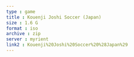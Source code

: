 ```yaml
---
type : game
title : Kouenji Joshi Soccer (Japan)
size : 1.6 G
format : iso
archive : zip
server : myrient
link2 : Kouenji%20Joshi%20Soccer%20%28Japan%29
---
```

